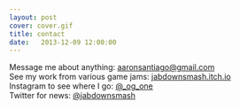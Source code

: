 ```yaml
---
layout: post
cover: cover.gif
title: contact
date:   2013-12-09 12:00:00
---
```


Message me about anything: [aaronsantiago@gmail.com](mailto:aaronsantiago@gmail.com)  
See my work from various game jams: [jabdownsmash.itch.io](https://jabdownsmash.itch.io)  
Instagram to see where I go: [@\_og\_one](https://www.instagram.com/_og_one/)  
Twitter for news: [@jabdownsmash](https://twitter.com/jabdownsmash)